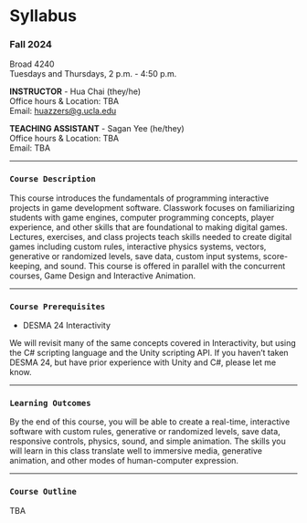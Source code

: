 # Syllabus
<!-- For full documentation visit [mkdocs.org](https://www.mkdocs.org).

## Commands

* `mkdocs new [dir-name]` - Create a new project.
* `mkdocs serve` - Start the live-reloading docs server.
* `mkdocs build` - Build the documentation site.
* `mkdocs -h` - Print help message and exit.

## Project layout

    mkdocs.yml    # The configuration file.
    docs/
        index.md  # The documentation homepage.
        ...       # Other markdown pages, images and other files. -->

### Fall 2024
Broad 4240<br/>
Tuesdays and Thursdays, 2 p.m. - 4:50 p.m.

**INSTRUCTOR** - Hua Chai (they/he)<br/>
Office hours & Location: TBA<br/>
Email: huazzers@g.ucla.edu

**TEACHING ASSISTANT** - Sagan Yee (he/they)<br/>
Office hours & Location: TBA<br/>
Email: TBA

---

### `Course Description`
This course introduces the fundamentals of programming interactive <!-- ?? does it need to be interactive.. --> projects in game development software. Classwork focuses on familiarizing students with game engines, computer programming concepts, player experience, and other skills that are foundational to making digital games. <!-- skills to be taught: level design (would this be taught in game design, or are they keeping to design in analog games?), "AI" behaviour (re: nonplayable games and simulations) or sandbox / ecosystems? --> Lectures, exercises, and class projects teach skills needed to create digital games including custom rules, interactive physics systems, vectors, generative or randomized levels, save data, custom input systems, score-keeping, and sound. This course is offered in parallel with the concurrent courses, Game Design and Interactive Animation.

<!-- things to practice/study:
* level design
* generative engine
* persistent data
* terrain generation
-->

---

### `Course Prerequisites`
* DESMA 24 Interactivity

We will revisit many of the same concepts covered in Interactivity, but using the C# scripting language and the Unity scripting API. If you haven’t taken DESMA 24, but have prior experience with Unity and C#, please let me know.

---

### `Learning Outcomes`
By the end of this course, you will be able to create a real-time, interactive software with custom rules, generative or randomized levels, save data, responsive controls, physics, sound, and simple animation. The skills you will learn in this class translate well to immersive media, generative animation, and other modes of human-computer expression.

---

### `Course Outline`
TBA

<!--

Weeks 1–2
Introduction to game development tools, Unity Editor, C# introduction, visual language, and level design.

Project 1: Worlding (Due: Week 3)
Remix of the Roll-a-ball tutorial game that explores the possibilities of environment and spatial narrative. Roll-a-ball is a quick tour of the Unity Editor, but also provides the foundation for something more expansive.

Weeks 3–6
Alternative Engines. Working in 2D. Creating assets/sprites. Vector fundamentals, physics, and persistent data.

Project 2: Zine (Due: Week 6)
Create a zine using Unity or an alternative game engine. Experiment with custom asset creation and collage techniques. Express ideas through game mechanics, assets, text, and structure.

Weeks 7–10
Refinement, remix, sampling, streaming, custom input, mods.

Project 3: Game as Engine (Due: Week 10)
Starting with either a previous project or a completely new idea, consider alternative ways of engaging with the project using novel input systems, custom graphics/shaders/vfx, cameras, multiple players, sound, procedurally generated content, etc.

Readings and Homeplays In addition to readings that we will discuss in class, you will be assigned games to play outside of class which are relevant to the our projects.

Micro Jam We will have at least one micro jam where teams will attempt to create an entire game within a single class period.

-->